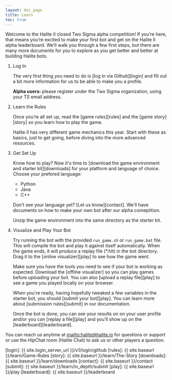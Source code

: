 ```yaml
---
layout: doc_page
title: Learn
toc: true
---
```


Welcome to the Halite II closed Two Sigma alpha competition!  If you’re here, that means you’re excited to make your first bot and get on the Halite II alpha leaderboard. We’ll walk you through a few first steps, but there are many more documents for you to explore as you get better and better at building Halite bots.

1. Log In
    
    The very first thing you need to do is [log in via Github][login] and fill out a bit more information for us to be able to make you a profile.

    __Alpha users:__ please register under the Two Sigma organization, using your TS email address.
    
2. Learn the Rules

    Once you’re all set up, read the [game rules][rules] and the [game story][story] so you learn how to play the game. 

    Halite II has very different game mechanics this year. Start with these as basics, just to get going, before diving into the more advanced resources.
    
3. Get Set Up

    Know how to play? Now it's time to [download the game environment and starter kit][downloads] for your platform and language of choice. Choose your prefered language:
    
    - Python
    - Java
    - C++
    
    Don’t see your language yet? [Let us know][contact]. We'll have documents on how to make your own bot after our alpha comeptition.
    
    Unzip the game environment into the same directory as the starter kit.
4. Visualize and Play Your Bot

    Try running the bot with the provided `run_game.sh` or `run_game.bat` file. This will compile the bot and play it against itself automatically. When the game ends, it will produce a replay file (*.hlt) in the bot directory. Drag it to the [online visualizer][play] to see how the game went.

    Make sure you have the tools you need to see if your bot is working as expected. Download the [offline visualizer] so you can play games before uploading your bot. You can also [upload a replay file][play] to see a game you played locally on your browser. 
    
    When you're ready, having hopefully tweaked a few variables in the starter bot, you should [submit your bot][play]. You can learn more about [submission rules][submit] in our documentation. 

    Once the bot is done, you can see your results on on your user profile and/or you can [replay a file][play] and you’ll show up on the [leaderboard][leaderboard].
 
You can reach us anytime at <mailto:halite@halite.io> for questions or support or use the HipChat room (Halite Chat) to ask us or other players a question.

[login]: {{ site.login_server_url }}/v1/login/github
[rules]: {{ site.baseurl }}/learn/Game-Rules
[story]: {{ site.baseurl }}/learn/The-Story
[downloads]: {{ site.baseurl }}/learn/downloads
[contact]: {{ site.baseurl }}/contact
[submit]: {{ site.baseurl }}/learn/in_depth/submit
[play]: {{ site.baseurl }}/play
[leaderboard]: {{ site.baseurl }}/leaderboard
